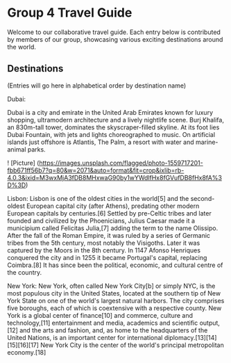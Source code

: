 # Group 4 Travel Guide

 Welcome to our collaborative travel guide. Each entry below is contributed by members of our group, showcasing various exciting destinations around the world.

 ## Destinations

  (Entries will go here in alphabetical order by destination name)

Dubai:

Dubai is a city and emirate in the United Arab Emirates known for luxury shopping, ultramodern architecture and a lively nightlife scene. Burj Khalifa, an 830m-tall tower, dominates the skyscraper-filled skyline. At its foot lies Dubai Fountain, with jets and lights choreographed to music. On artificial islands just offshore is Atlantis, The Palm, a resort with water and marine-animal parks.

! [Picture] (https://images.unsplash.com/flagged/photo-1559717201-fbb671ff56b7?q=80&w=2071&auto=format&fit=crop&ixlib=rb-4.0.3&ixid=M3wxMjA3fDB8MHxwaG90by1wYWdlfHx8fGVufDB8fHx8fA%3D%3D)



Lisbon:
Lisbon is one of the oldest cities in the world[5] and the second-oldest European capital city (after Athens), predating other modern European capitals by centuries.[6] Settled by pre-Celtic tribes and later founded and civilized by the Phoenicians, Julius Caesar made it a municipium called Felicitas Julia,[7] adding the term to the name Olissipo. After the fall of the Roman Empire, it was ruled by a series of Germanic tribes from the 5th century, most notably the Visigoths. Later it was captured by the Moors in the 8th century. In 1147 Afonso Henriques conquered the city and in 1255 it became Portugal's capital, replacing Coimbra.[8] It has since been the political, economic, and cultural centre of the country. 

New York:
New York, often called New York City[b] or simply NYC, is the most populous city in the United States, located at the southern tip of New York State on one of the world's largest natural harbors. The city comprises five boroughs, each of which is coextensive with a respective county. New York is a global center of finance[10] and commerce, culture and technology,[11] entertainment and media, academics and scientific output,[12] and the arts and fashion, and, as home to the headquarters of the United Nations, is an important center for international diplomacy.[13][14][15][16][17] New York City is the center of the world's principal metropolitan economy.[18]
